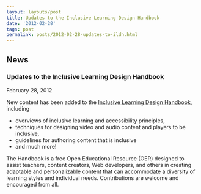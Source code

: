```yaml
---
layout: layouts/post
title: Updates to the Inclusive Learning Design Handbook
date: '2012-02-28'
tags: post
permalink: posts/2012-02-28-updates-to-ildh.html
---
```

<article class="floe-content floe-news-item">
                <h2> News </h2>
<h3>Updates to the Inclusive Learning Design Handbook</h3>
                <time class="floe-date" datetime="2012-02-28">February 28, 2012</time>
                <p>
                    New content has been added to the
                    <a href="http://handbook.floeproject.org">Inclusive Learning Design Handbook</a>, including
                </p>
                <ul>
                    <li> overviews of inclusive learning and accessibility principles,</li>
                    <li> techniques for designing video and audio content and players to be inclusive,</li>
                    <li> guidelines for authoring content that is inclusive</li>
                    <li> and much more!</li>
                </ul>
                <p>
                    The Handbook is a free Open Educational Resource (OER) designed to assist teachers, content creators, Web developers, and others in creating adaptable and personalizable content that can accommodate a diversity of learning styles and individual needs. Contributions are welcome and encouraged from all.
                </p>
</article>
